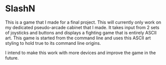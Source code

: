 # SlashN

This is a game that I made for a final project. This will currently only work on my dedicated pseudo-arcade cabinet that I made. It takes input from 2 sets of joysticks and buttons and displays a fighting game that is entirely ASCII art. This game is started from the command line and uses this ASCII art styling to hold true to its command line origins. 

I intend to make this work with more devices and improve the game in the future. 
